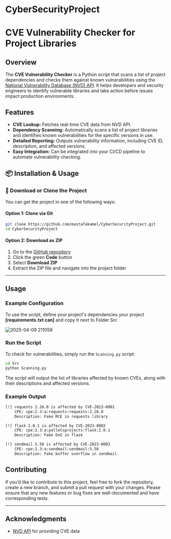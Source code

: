 # CyberSecurityProject

# CVE Vulnerability Checker for Project Libraries

## Overview

The **CVE Vulnerability Checker** is a Python script that scans a list of project dependencies and checks them against known vulnerabilities using the [National Vulnerability Database (NVD) API](https://nvd.nist.gov/). It helps developers and security engineers to identify vulnerable libraries and take action before issues impact production environments.

## Features

- **CVE Lookup:** Fetches real-time CVE data from NVD API.
- **Dependency Scanning:** Automatically scans a list of project libraries and identifies known vulnerabilities for the specific versions in use.
- **Detailed Reporting:** Outputs vulnerability information, including CVE ID, description, and affected versions.
- **Easy Integration:** Can be integrated into your CI/CD pipeline to automate vulnerability checking.


## 📦 Installation & Usage

### 🔽 Download or Clone the Project

You can get the project in one of the following ways:

#### Option 1: Clone via Git

```bash
git clone https://github.com/mastafakamel/CyberSecurityProject.git
cd CyberSecurityProject
```

#### Option 2: Download as ZIP

1. Go to the [GitHub repository](https://github.com/mastafakamel/CyberSecurityProject.git)
2. Click the green **Code** button
3. Select **Download ZIP**
4. Extract the ZIP file and navigate into the project folder

---

## Usage

### Example Configuration

To use the script, define your project's dependencies your project **[requirements.txt can]** and copy it next to  Folder Src

![2025-04-09 211059](https://github.com/user-attachments/assets/b6e9eb24-bb08-4556-a090-a8c418897487)


### Run the Script

To check for vulnerabilities, simply run the `Scanning.py` script:

```bash
cd Src
python Scanning.py
```

The script will output the list of libraries affected by known CVEs, along with their descriptions and affected versions.

### Example Output

```bash
[!] requests 2.26.0 is affected by CVE-2023-0001
    CPE: cpe:2.3:a:requests:requests:2.26.0
    Description: Fake RCE in requests library

[!] flask 2.0.1 is affected by CVE-2023-0002
    CPE: cpe:2.3:a:palletsprojects:flask:2.0.1
    Description: Fake DoS in flask

[!] sendmail 5.58 is affected by CVE-2023-0003
    CPE: cpe:2.3:a:sendmail:sendmail:5.58
    Description: Fake buffer overflow in sendmail
```
## Contributing

If you’d like to contribute to this project, feel free to fork the repository, create a new branch, and submit a pull request with your changes. Please ensure that any new features or bug fixes are well-documented and have corresponding tests.

---

## Acknowledgments

- [NVD API](https://nvd.nist.gov/) for providing CVE data
